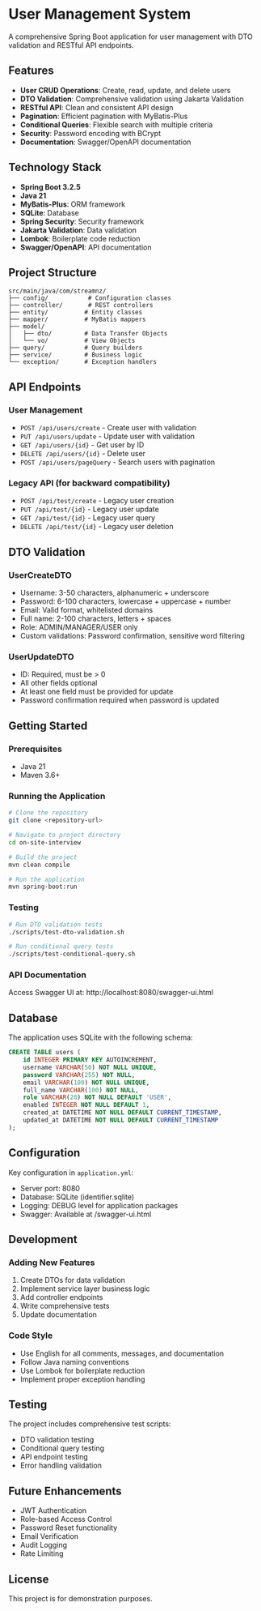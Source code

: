 # User Management System

A comprehensive Spring Boot application for user management with DTO validation and RESTful API endpoints.

## Features

- **User CRUD Operations**: Create, read, update, and delete users
- **DTO Validation**: Comprehensive validation using Jakarta Validation
- **RESTful API**: Clean and consistent API design
- **Pagination**: Efficient pagination with MyBatis-Plus
- **Conditional Queries**: Flexible search with multiple criteria
- **Security**: Password encoding with BCrypt
- **Documentation**: Swagger/OpenAPI documentation

## Technology Stack

- **Spring Boot 3.2.5**
- **Java 21**
- **MyBatis-Plus**: ORM framework
- **SQLite**: Database
- **Spring Security**: Security framework
- **Jakarta Validation**: Data validation
- **Lombok**: Boilerplate code reduction
- **Swagger/OpenAPI**: API documentation

## Project Structure

```
src/main/java/com/streamnz/
├── config/           # Configuration classes
├── controller/       # REST controllers
├── entity/          # Entity classes
├── mapper/          # MyBatis mappers
├── model/
│   ├── dto/         # Data Transfer Objects
│   └── vo/          # View Objects
├── query/           # Query builders
├── service/         # Business logic
└── exception/       # Exception handlers
```

## API Endpoints

### User Management

- `POST /api/users/create` - Create user with validation
- `PUT /api/users/update` - Update user with validation
- `GET /api/users/{id}` - Get user by ID
- `DELETE /api/users/{id}` - Delete user
- `POST /api/users/pageQuery` - Search users with pagination

### Legacy API (for backward compatibility)

- `POST /api/test/create` - Legacy user creation
- `PUT /api/test/{id}` - Legacy user update
- `GET /api/test/{id}` - Legacy user query
- `DELETE /api/test/{id}` - Legacy user deletion

## DTO Validation

### UserCreateDTO

- Username: 3-50 characters, alphanumeric + underscore
- Password: 6-100 characters, lowercase + uppercase + number
- Email: Valid format, whitelisted domains
- Full name: 2-100 characters, letters + spaces
- Role: ADMIN/MANAGER/USER only
- Custom validations: Password confirmation, sensitive word filtering

### UserUpdateDTO

- ID: Required, must be > 0
- All other fields optional
- At least one field must be provided for update
- Password confirmation required when password is updated

## Getting Started

### Prerequisites

- Java 21
- Maven 3.6+

### Running the Application

```bash
# Clone the repository
git clone <repository-url>

# Navigate to project directory
cd on-site-interview

# Build the project
mvn clean compile

# Run the application
mvn spring-boot:run
```

### Testing

```bash
# Run DTO validation tests
./scripts/test-dto-validation.sh

# Run conditional query tests
./scripts/test-conditional-query.sh
```

### API Documentation

Access Swagger UI at: http://localhost:8080/swagger-ui.html

## Database

The application uses SQLite with the following schema:

```sql
CREATE TABLE users (
    id INTEGER PRIMARY KEY AUTOINCREMENT,
    username VARCHAR(50) NOT NULL UNIQUE,
    password VARCHAR(255) NOT NULL,
    email VARCHAR(100) NOT NULL UNIQUE,
    full_name VARCHAR(100) NOT NULL,
    role VARCHAR(20) NOT NULL DEFAULT 'USER',
    enabled INTEGER NOT NULL DEFAULT 1,
    created_at DATETIME NOT NULL DEFAULT CURRENT_TIMESTAMP,
    updated_at DATETIME NOT NULL DEFAULT CURRENT_TIMESTAMP
);
```

## Configuration

Key configuration in `application.yml`:

- Server port: 8080
- Database: SQLite (identifier.sqlite)
- Logging: DEBUG level for application packages
- Swagger: Available at /swagger-ui.html

## Development

### Adding New Features

1. Create DTOs for data validation
2. Implement service layer business logic
3. Add controller endpoints
4. Write comprehensive tests
5. Update documentation

### Code Style

- Use English for all comments, messages, and documentation
- Follow Java naming conventions
- Use Lombok for boilerplate reduction
- Implement proper exception handling

## Testing

The project includes comprehensive test scripts:

- DTO validation testing
- Conditional query testing
- API endpoint testing
- Error handling validation

## Future Enhancements

- JWT Authentication
- Role-based Access Control
- Password Reset functionality
- Email Verification
- Audit Logging
- Rate Limiting

## License

This project is for demonstration purposes.
